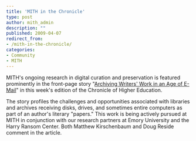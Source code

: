 ```yaml
---
title: 'MITH in the Chronicle'
type: post
author: mith_admin
description: ""
published: 2009-04-07
redirect_from: 
- /mith-in-the-chronicle/
categories:
- Community
- MITH
---
```

MITH's ongoing research in digital curation and preservation is featured prominently in the front-page story "[Archiving Writers' Work in an Age of E-Mail](http://chronicle.com/weekly/v55/i31/31a00102.htm)" in this week's edition of the Chronicle of Higher Education.

The story profiles the challenges and opportunities associated with libraries and archives receiving disks, drives, and sometimes entire computers as part of an author's literary "papers." This work is being actively pursued at MITH in conjunction with our research partners at Emory University and the Harry Ransom Center. Both Matthew Kirschenbaum and Doug Reside comment in the article.
